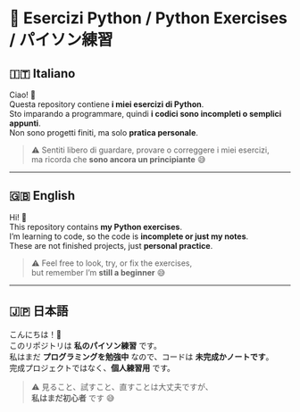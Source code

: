 # 🐍 Esercizi Python / Python Exercises / パイソン練習

## 🇮🇹 Italiano
Ciao! 👋  
Questa repository contiene **i miei esercizi di Python**.  
Sto imparando a programmare, quindi **i codici sono incompleti o semplici appunti**.  
Non sono progetti finiti, ma solo **pratica personale**.  

> ⚠️ Sentiti libero di guardare, provare o correggere i miei esercizi,  
> ma ricorda che **sono ancora un principiante** 😅

---

## 🇬🇧 English
Hi! 👋  
This repository contains **my Python exercises**.  
I’m learning to code, so the code is **incomplete or just my notes**.  
These are not finished projects, just **personal practice**.  

> ⚠️ Feel free to look, try, or fix the exercises,  
> but remember I’m **still a beginner** 😅

---

## 🇯🇵 日本語
こんにちは！👋  
このリポジトリは **私のパイソン練習** です。  
私はまだ **プログラミングを勉強中** なので、コードは **未完成かノートです**。  
完成プロジェクトではなく、**個人練習用** です。  

> ⚠️ 見ること、試すこと、直すことは大丈夫ですが、  
> **私はまだ初心者** です 😅
